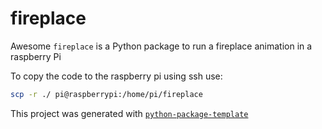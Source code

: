 # fireplace

Awesome `fireplace` is a Python package to run a fireplace animation in a raspberry Pi 

To copy the code to the raspberry pi using ssh use:
```bash
scp -r ./ pi@raspberrypi:/home/pi/fireplace
```


This project was generated with [`python-package-template`](https://github.com/TezRomacH/python-package-template)
